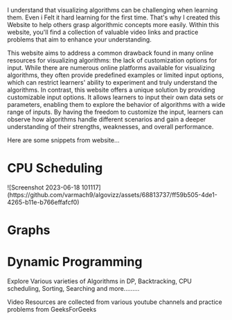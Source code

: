 I understand that visualizing algorithms can be challenging when learning them. Even i Felt it hard learning for the first time. That's why I created this Website to help others grasp algorithmic concepts more easily. Within this website, you'll find a collection of valuable video links and practice problems that aim to enhance your understanding.

This website aims to address a common drawback found in many online resources for visualizing algorithms: the lack of customization options for input. While there are numerous online platforms available for visualizing algorithms, they often provide predefined examples or limited input options, which can restrict learners' ability to experiment and truly understand the algorithms. In contrast, this website offers a unique solution by providing customizable input options. It allows learners to input their own data sets or parameters, enabling them to explore the behavior of algorithms with a wide range of inputs. By having the freedom to customize the input, learners can observe how algorithms handle different scenarios and gain a deeper understanding of their strengths, weaknesses, and overall performance.


Here are some snippets from website...

<h1>CPU Scheduling</h1>
![Screenshot 2023-06-18 101117](https://github.com/varmach9/algovizz/assets/68813737/ff59b505-4de1-4265-b11e-b766effafcf0)


<h1>Graphs</h1>


<h1>Dynamic Programming</h1>




Explore Various varieties of Algorithms in DP, Backtracking, CPU scheduling, Sorting, Searching and more.........

Video Resources are collected from various youtube channels and practice problems from GeeksForGeeks

